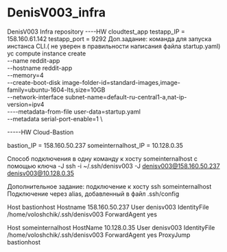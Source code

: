 # DenisV003_infra
DenisV003 Infra repository
----HW cloudtest_app
testapp_IP = 158.160.61.142
testapp_port = 9292
Доп.задание: команда для запуска инстанса CLI.( не уверен в правильности написания файла startup.yaml)
yc compute instance create \
  --name reddit-app \
  --hostname reddit-app \
  --memory=4 \
  --create-boot-disk image-folder-id=standard-images,image-family=ubuntu-1604-lts,size=10GB \
  --network-interface subnet-name=default-ru-central1-a,nat-ip-version=ipv4 \
  ----metadata-from-file user-data=startup.yaml \
  --metadata serial-port-enable=1 \

-----HW Cloud-Bastion


bastion_IP = 158.160.50.237
someinternalhost_IP = 10.128.0.35

Способ подключения в одну команду к хосту someinternalhost c помощью ключа -J
ssh -i ~/.ssh/denisv003 -J denisv003@158.160.50.237 denisv003@10.128.0.35

Дополнительное задание: подключение к хосту ssh someinternalhost
Подключение через alias, добавленный в файл .ssh/config

Host bastionhost
  Hostname 158.160.50.237
  User denisv003
  IdentityFile /home/voloshchik/.ssh/denisv003
  ForwardAgent yes

Host someinternalhost
  HostName 10.128.0.35
  User denisv003
  IdentityFile /home/voloshchik/.ssh/denisv003
  ForwardAgent yes
  ProxyJump bastionhost

